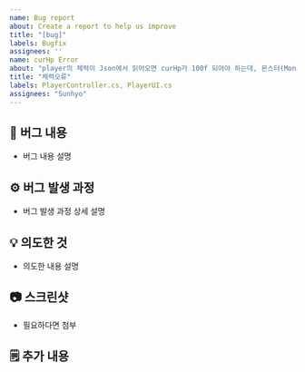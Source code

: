```yaml
---
name: Bug report
about: Create a report to help us improve
title: "[bug]"
labels: Bugfix
assignees: ''
name: curHp Error
about: "player의 체력이 Json에서 읽어오면 curHp가 100f 되어야 하는데, 몬스터(MonsterAI.cs의 damaging())가 플레이어 공격을 -1.0f씩 하는데 한 대만 맞고 플레이어가 죽습니다."
title: "체력오류"
labels: PlayerController.cs, PlayerUI.cs
assignees: "Sunhyo"
---
```


## 🐞 버그 내용
- 버그 내용 설명

## ⚙️ 버그 발생 과정
- 버그 발생 과정 상세 설명

## 💡 의도한 것
- 의도한 내용 설명

## 📷 스크린샷
- 필요하다면 첨부

## 🗒️ 추가 내용
